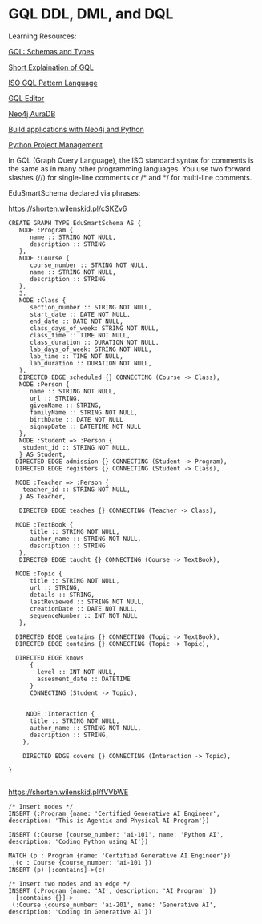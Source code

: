 # GQL DDL, DML, and DQL

Learning Resources:

[GQL: Schemas and Types](https://www.milowski.com/journal/entry/2024-06-26T12:00:00-07:00/)

[Short Explaination of GQL](https://jtc1info.org/wp-content/uploads/2024/04/2024-Article-39075-Database-Language-GQL.docx.pdf)

[ISO GQL Pattern Language](https://tugraph-db.readthedocs.io/en/latest/8.query/2.gql.html)

[GQL Editor](https://opengql.github.io/editor/)

[Neo4j AuraDB](https://neo4j.com/cloud/)

[Build applications with Neo4j and Python](https://neo4j.com/docs/python-manual/current/)

[Python Project Management](https://github.com/astral-sh/uv)

In GQL (Graph Query Language), the ISO standard syntax 
for comments is the same as in many other programming 
languages. You use two forward slashes (//) for 
single-line comments or /* and */ for multi-line 
comments.




EduSmartSchema declared via phrases:

https://shorten.wilenskid.pl/cSKZv6

```gql
CREATE GRAPH TYPE EduSmartSchema AS {
   NODE :Program {
      name :: STRING NOT NULL,
      description :: STRING
   },
   NODE :Course {
      course_number :: STRING NOT NULL,
      name :: STRING NOT NULL,
      description :: STRING
   },
   3.
   NODE :Class {
      section_number :: STRING NOT NULL,
      start_date :: DATE NOT NULL,
      end_date :: DATE NOT NULL,
      class_days_of_week: STRING NOT NULL,
      class_time :: TIME NOT NULL,
      class_duration :: DURATION NOT NULL,
      lab_days_of_week: STRING NOT NULL,
      lab_time :: TIME NOT NULL,
      lab_duration :: DURATION NOT NULL,
   },
   DIRECTED EDGE scheduled {} CONNECTING (Course -> Class),
   NODE :Person {
      name :: STRING NOT NULL,
      url :: STRING,
      givenName :: STRING,
      familyName :: STRING NOT NULL,
      birthDate :: DATE NOT NULL
      signupDate :: DATETIME NOT NULL
   },
   NODE :Student => :Person {
    student_id :: STRING NOT NULL,
   } AS Student,
  DIRECTED EDGE admission {} CONNECTING (Student -> Program),
  DIRECTED EDGE registers {} CONNECTING (Student -> Class),
  
  NODE :Teacher => :Person {
    teacher_id :: STRING NOT NULL,
   } AS Teacher,

   DIRECTED EDGE teaches {} CONNECTING (Teacher -> Class),

  NODE :TextBook {
      title :: STRING NOT NULL,
      author_name :: STRING NOT NULL,
      description :: STRING
   },
   DIRECTED EDGE taught {} CONNECTING (Course -> TextBook),

  NODE :Topic {
      title :: STRING NOT NULL,
      url :: STRING,
      details :: STRING,
      lastReviewed :: STRING NOT NULL,
      creationDate :: DATE NOT NULL,
      sequenceNumber :: INT NOT NULL
   },

  DIRECTED EDGE contains {} CONNECTING (Topic -> TextBook),
  DIRECTED EDGE contains {} CONNECTING (Topic -> Topic),
  
  DIRECTED EDGE knows 
      { 
        level :: INT NOT NULL, 
        assesment_date :: DATETIME 
      } 
      CONNECTING (Student -> Topic),


     NODE :Interaction {
      title :: STRING NOT NULL,
      author_name :: STRING NOT NULL,
      description :: STRING,
    },

    DIRECTED EDGE covers {} CONNECTING (Interaction -> Topic),

}


```

https://shorten.wilenskid.pl/fVVbWE
```gql
/* Insert nodes */
INSERT (:Program {name: 'Certified Generative AI Engineer', description: 'This is Agentic and Physical AI Program'})

INSERT (:Course {course_number: 'ai-101', name: 'Python AI', description: 'Coding Python using AI'})

MATCH (p : Program {name: 'Certified Generative AI Engineer'})
 ,(c : Course {course_number: 'ai-101'})
INSERT (p)-[:contains]->(c)

/* Insert two nodes and an edge */
INSERT (:Program {name: 'AI', description: 'AI Program' })
 -[:contains {}]->
 (:Course {course_number: 'ai-201', name: 'Generative AI', description: 'Coding in Generative AI'})

 ```




